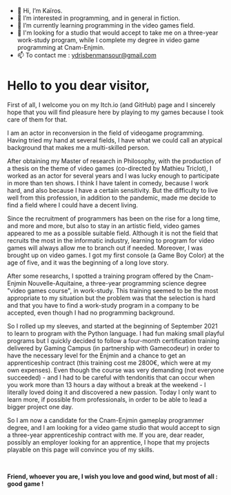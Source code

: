 - 👋 Hi, I’m Kaïros.
- 👀 I’m interested in programming, and in general in fiction.
- 🌱 I’m currently learning programming in the video games field.
- 💞️ I'm looking for a studio that would accept to take me on a three-year work-study program, while I complete my degree in video game programming at Cnam-Enjmin.
- 📫 To contact me : ydrisbenmansour@gmail.com

#
# Hello to you dear visitor,  
  
  

First of all, I welcome you on my Itch.io (and GitHub) page and I sincerely hope that you will find pleasure here by playing to my games because I took care of them for that.  

I am an actor in reconversion in the field of videogame programming. Having tried my hand at several fields, I have what we could call an atypical background that makes me a multi-skilled person.  

After obtaining my Master of research in Philosophy, with the production of a thesis on the theme of video games (co-directed by Mathieu Triclot), I worked as an actor for several years and I was lucky enough to participate in more than ten shows. I think I have talent in comedy, because I work hard, and also because I have a certain sensitivity. But the difficulty to live well from this profession, in addition to the pandemic, made me decide to find a field where I could have a decent living.  

Since the recruitment of programmers has been on the rise for a long time, and more and more, but also to stay in an artistic field, video games appeared to me as a possible suitable field. Although it is not the field that recruits the most in the informatic industry, learning to program for video games will always allow me to branch out if needed. Moreover, I was brought up on video games. I got my first console (a Game Boy Color) at the age of five, and it was the beginning of a long love story.  

After some researchs, I spotted a training program offered by the Cnam-Enjmin Nouvelle-Aquitaine, a three-year programming science degree "video games course", in work-study. This training seemed to be the most appropriate to my situation but the problem was that the selection is hard and that you have to find a work-study program in a company to be accepted, even though I had no programming background.  

So I rolled up my sleeves, and started at the beginning of September 2021 to learn to program with the Python language. I had fun making small playful programs but I quickly decided to follow a four-month certification training delivered by Gaming Campus (in partnership with Gamecodeur) in order to have the necessary level for the Enjmin and a chance to get an apprenticeship contract (this training cost me 2800€, which were at my own expenses). Even though the course was very demanding (not everyone succeeded) - and I had to be careful with tendonitis that can occur when you work more than 13 hours a day without a break at the weekend - I literally loved doing it and discovered a new passion. Today I only want to learn more, if possible from professionals, in order to be able to lead a bigger project one day.  

So I am now a candidate for the Cnam-Enjmin gameplay programmer degree, and I am looking for a video game studio that would accept to sign a three-year apprenticeship contract with me. If you are, dear reader, possibly an employer looking for an apprentice, I hope that my projects playable on this page will convince you of my skills.  

  
<br>
  
**Friend, whoever you are, I wish you love and good wind, but most of all : good game !**  

